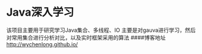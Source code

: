 Java深入学习
================
该项目主要用于研究学习Java集合、多线程、IO
主要是对gauva进行学习，然后对常用集合进行分析对比，以及实时框架采用的算法
####博客地址
http://wychenlong.github.io/



